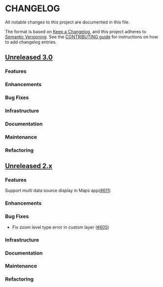 # CHANGELOG
All notable changes to this project are documented in this file.

The format is based on [Keep a Changelog](https://keepachangelog.com/en/1.0.0/), and this project adheres to [Semantic Versioning](https://semver.org/spec/v2.0.0.html). See the [CONTRIBUTING guide](./CONTRIBUTING.md#Changelog) for instructions on how to add changelog entries.

## [Unreleased 3.0](https://github.com/opensearch-project/dashboards-maps/compare/2.x...HEAD)
### Features
### Enhancements
### Bug Fixes
### Infrastructure
### Documentation
### Maintenance
### Refactoring

## [Unreleased 2.x](https://github.com/opensearch-project/dashboards-maps/compare/2.13...2.x)
### Features
Support multi data source display in Maps app([#611](https://github.com/opensearch-project/dashboards-maps/pull/611))
### Enhancements
### Bug Fixes
* Fix zoom level type error in custom layer ([#605](https://github.com/opensearch-project/dashboards-maps/pull/605))
### Infrastructure
### Documentation
### Maintenance
### Refactoring
